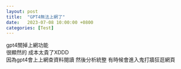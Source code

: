 ```yaml
---
layout: post
title:  "GPT4無法上網了"
date:   2023-07-08 10:00:00 +0800
categories: [Test]
---
```


gpt4關掉上網功能  
很顯然的  成本太貴了XDDD  
因為gpt4會上上網查資料閱讀 然後分析統整  有時候會進入鬼打牆狂逛網頁  